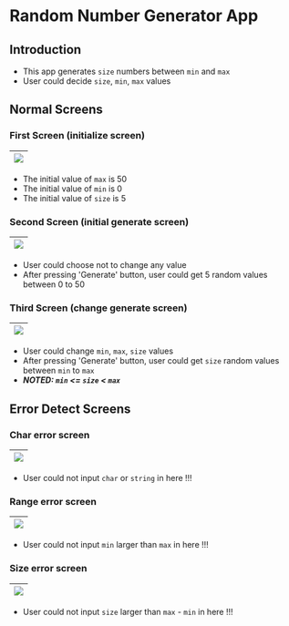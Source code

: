 # Random Number Generator App
## Introduction
- This app generates `size` numbers between `min` and `max`
- User could decide `size`, `min`, `max` values


## Normal Screens

### First Screen (initialize screen)

| ![](https://i.imgur.com/STC6X7q.png)|
| ----------------------------------- |

- The initial value of `max` is 50
- The initial value of `min` is 0
- The initial value of `size` is 5



### Second Screen (initial generate screen)

| ![](https://i.imgur.com/pdNv9W1.png)         |
| -------------------------------------------- |

- User could choose not to change any value
- After pressing 'Generate' button, user could get 5 random values between 0 to 50

### Third Screen (change generate screen)

| ![](https://i.imgur.com/iXUB0Xr.png)        |
| ------------------------------------------- |

- User could change `min`, `max`, `size` values
- After pressing 'Generate' button, user could get `size` random values between `min` to `max` 
- ***NOTED: `min` <= `size` < `max`***

## Error Detect Screens



### Char error screen

| ![](https://i.imgur.com/IpiDG5G.png)        |
| ------------------------------------------- |

- User could not input `char` or `string` in here !!!

### Range error screen

| ![](https://i.imgur.com/PdGpRex.png)        |
| ------------------------------------------- |

- User could not input `min` larger than `max` in here !!!


### Size error screen

| ![](https://i.imgur.com/pD2rolN.png)        |
| ------------------------------------------- |

- User could not input `size` larger than `max` - `min` in here !!!
